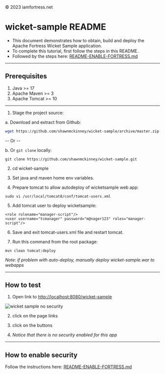 © 2023 iamfortress.net
# wicket-sample README

* This document demonstrates how to obtain, build and deploy the Apache Fortress Wicket Sample application.
* To complete this tutorial, first follow the steps in this README.
* Followed by the steps here: [README-ENABLE-FORTRESS.md](README-ENABLE-FORTRESS.md)

-------------------------------------------------------------------------------
## Prerequisites
1. Java >= 17
2. Apache Maven >= 3
3. Apache Tomcat >= 10

-------------------------------------------------------------------------------
1. Stage the project source:

 a. Download and extract from Github:

```bash
wget https://github.com/shawnmckinney/wicket-sample/archive/master.zip
```

 -- Or --

 b. Or `git clone` locally:

```git
git clone https://github.com/shawnmckinney/wicket-sample.git
```

2. cd wicket-sample

3. Set java and maven home env variables.

4. Prepare tomcat to allow autodeploy of wicketsample web app:

```
sudo vi /usr/local/tomcat8/conf/tomcat-users.xml
```

5. Add tomcat user to deploy wicketsample:

```
<role rolename="manager-script"/>
<user username="tcmanager" password="m@nager123" roles="manager-script"/>
```

6. Save and exit tomcat-users.xml file and restart tomcat.

7. Run this command from the root package:

```
mvn clean tomcat:deploy
```
 *Note: if problem  with auto-deploy, manually deploy wicket-sample.war to webapps*

-------------------------------------------------------------------------------
## How to test
1. Open link to [http://localhost:8080/wicket-sample](http://localhost:8080/wicket-sample)

 ![wicket sample no security](src/main/javadoc/doc-files/Screenshot-wicket-sample-nosecurity.png "No Security")

2. click on the page links

3. click on the buttons

4. *Notice that there is no security enabled for this app*

-------------------------------------------------------------------------------
## How to enable security
 Follow the instructions here: [README-ENABLE-FORTRESS.md](README-ENABLE-FORTRESS.md)
